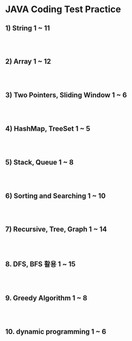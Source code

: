 # JAVA Coding Test Practice
## 1) String 1 ~ 11
<br><br>
## 2) Array 1 ~ 12
<br><br>
## 3) Two Pointers, Sliding Window 1 ~ 6
<br><br>
## 4) HashMap, TreeSet 1 ~ 5
<br><br>
## 5) Stack, Queue 1 ~ 8
<br><br>
## 6) Sorting and Searching 1 ~ 10
<br><br>
## 7) Recursive, Tree, Graph 1 ~ 14
<br><br>
## 8. DFS, BFS 활용 1 ~ 15
<br><br>
## 9. Greedy Algorithm 1 ~ 8
<br><br>
## 10. dynamic programming 1 ~ 6
